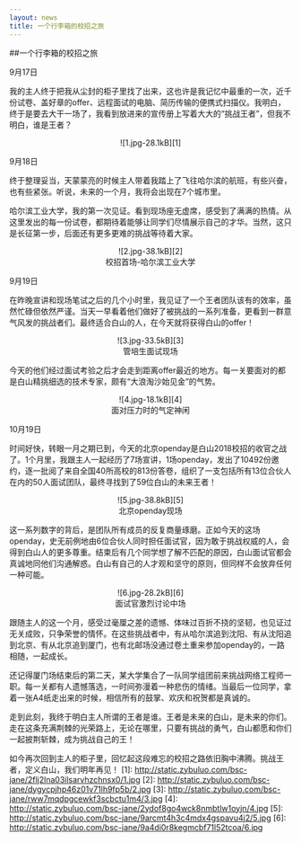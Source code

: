 ```yaml
---
layout: news
title: 一个行李箱的校招之旅
---
```

##一个行李箱的校招之旅

9月17日

我的主人终于把我从尘封的柜子里找了出来，这也许是我记忆中最重的一次，近千份试卷、盖好章的offer、远程面试的电脑、简历传输的便携式扫描仪。我明白，终于是要去大干一场了，我看到放进来的宣传册上写着大大的“挑战王者”，但我不明白，谁是王者？

<center>![1.jpg-28.1kB][1]</center>

9月18日

终于整理妥当，天蒙蒙亮的时候主人带着我踏上了飞往哈尔滨的航班，有些兴奋，也有些紧张。听说，未来的一个月，我将会出现在7个城市里。

哈尔滨工业大学，我的第一次见证。看到现场座无虚席，感受到了满满的热情。从这里发出的每一份试卷，都期待着能够让同学们尽情展示自己的才华。当然，这只是长征第一步，后面还有更多更难的挑战等待着大家。

<center>![2.jpg-38.1kB][2]</center>
<center>校招首场-哈尔滨工业大学</center>

9月19日

在昨晚宣讲和现场笔试之后的几个小时里，我见证了一个王者团队该有的效率，虽然忙碌但依然严谨。当天一早看着他们做好了被挑战的一系列准备，更看到一群意气风发的挑战者们。最终适合白山的人，在今天就将获得白山的offer！ 

<center>![3.jpg-33.5kB][3]</center>
<center>管培生面试现场</center>

今天的他们经过面试考验之后才会走到距离offer最近的地方。每一关要面对的都是白山精挑细选的技术专家，颇有“大浪淘沙始见金”的气势。

<center>![4.jpg-18.1kB][4]</center>
<center>面对压力时的气定神闲</center>

10月19日

时间好快，转眼一月之期已到，今天的北京openday是白山2018校招的收官之战了。1个月里，我跟主人一起经历了7场宣讲，1场openday，发出了10492份邀约，逐一批阅了来自全国40所高校的813份答卷，组织了一支包括所有13位合伙人在内的50人面试团队，最终寻找到了59位白山的未来王者！

<center>![5.jpg-38.8kB][5]</center>
<center>北京openday现场</center>

这一系列数字的背后，是团队所有成员的反复商量琢磨。正如今天的这场openday，史无前例地由6位合伙人同时担任面试官，因为敢于挑战权威的人，会得到白山人的更多尊重。结束后有几个同学想了解不匹配的原因，白山面试官都会真诚地同他们沟通解惑。白山有自己的人才观和坚守的原则，但同样不会放弃任何一种可能。

<center>![6.jpg-28.2kB][6]</center>
<center>面试官激烈讨论中场</center>

跟随主人的这一个月，感受过毫厘之差的遗憾、体味过百折不挠的坚韧，也见证过无关成败，只争荣誉的情怀。在这些挑战者中，有从哈尔滨追到沈阳、有从沈阳追到北京、有从北京追到厦门，也有北邮场没通过卷土重来参加openday的，一路相随，一起成长。

还记得厦门场结束后的第二天，某大学集合了一队同学组团前来挑战网络工程师一职。每一关都有人遗憾落选，一时间弥漫着一种悲伤的情绪。当最后一位同学，拿着一张A4纸走出来的时候，相信所有的鼓掌、欢庆和祝贺都是真诚的。

走到此刻，我终于明白主人所谓的王者是谁。王者是未来的白山，是未来的你们。走在这条充满荆棘的光荣路上，无论在哪里，只要有挑战的勇气，白山都愿和你们一起披荆斩棘，成为挑战自己的王！

如今再次回到主人的柜子里，回忆起这段难忘的校招之路依旧胸中沸腾。挑战王者，定义白山，我们明年再见！
  [1]: http://static.zybuluo.com/bsc-jane/2flj2lna03ilsarvhzchnsx0/1.jpg
  [2]: http://static.zybuluo.com/bsc-jane/dygycpjhp46z01v71lh9fp5b/2.jpg
  [3]: http://static.zybuluo.com/bsc-jane/rww7mqdpgcewkf3scbctu1m4/3.jpg
  [4]: http://static.zybuluo.com/bsc-jane/2ydof8go4wck8nmbtlw1oyjn/4.jpg
  [5]: http://static.zybuluo.com/bsc-jane/9arcmt4h3c4mdx4gspavu4j2/5.jpg
  [6]: http://static.zybuluo.com/bsc-jane/9a4di0r8kegmcbf71l52tcoa/6.jpg